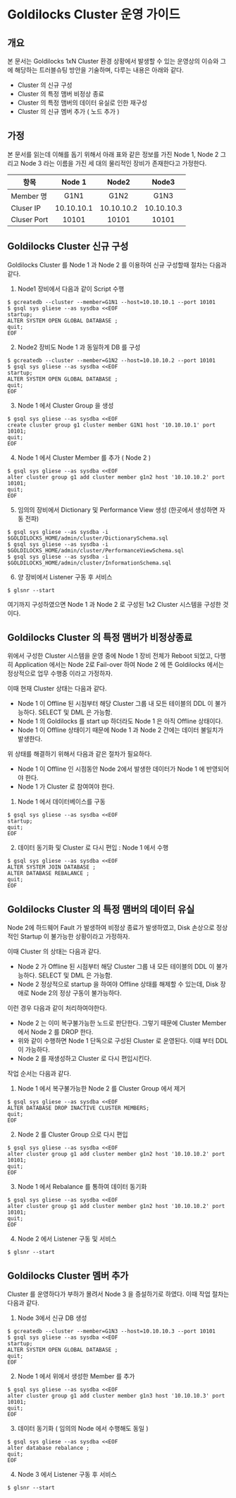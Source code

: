 # Goldilocks Cluster 운영 가이드 

## 개요

본 문서는 Goldilocks 1xN Cluster 환경 상황에서 발생할 수 있는 운영상의 이슈와 그에 해당하는 트러블슈팅 방안을 기술하며, 
다루는 내용은 아래와 같다. 

* Cluster 의 신규 구성 
* Cluster 의 특정 맴버 비정상 종료 
* Cluster 의 특정 맴버의 데이터 유실로 인한 재구성 
* Cluster 의 신규 멤버 추가 ( 노드 추가 )


## 가정 

본 문서를 읽는데 이해를 돕기 위해서 아래 표와 같은 정보를 가진 Node 1, Node 2 그리고 Node 3 라는 이름을 가진 세 대의 물리적인 장비가 존재한다고 가정한다. 

| 항목           |  Node 1            |  Node2               |    Node3             | 
| -------------  |:-------------------:| :------------------: | :-----------------: |  
| Member 명      | G1N1                | G1N2                 |  G1N3               |
| Cluser IP      | 10.10.10.1          |  10.10.10.2          | 10.10.10.3          |
| Cluser Port    | 10101               |   10101              | 10101               |

## Goldilocks Cluster 신규 구성 

Goldilocks Cluster 를 Node 1 과 Node 2 를 이용하여 신규 구성할때 절차는 다음과 같다. 

1. Node1 장비에서 다음과 같이 Script 수행 
```
$ gcreatedb --cluster --member=G1N1 --host=10.10.10.1 --port 10101
$ gsql sys gliese --as sysdba <<EOF 
startup; 
ALTER SYSTEM OPEN GLOBAL DATABASE ;
quit;
EOF
```

2. Node2 장비도 Node 1 과 동일하게 DB 를 구성 
```
$ gcreatedb --cluster --member=G1N2 --host=10.10.10.2 --port 10101
$ gsql sys gliese --as sysdba <<EOF 
startup; 
ALTER SYSTEM OPEN GLOBAL DATABASE ;
quit;
EOF
```

3. Node 1 에서 Cluster Group 을 생성 

```
$ gsql sys gliese --as sysdba <<EOF 
create cluster group g1 cluster member G1N1 host '10.10.10.1' port 10101;
quit;
EOF
```

4. Node 1 에서 Cluster Member 를 추가 ( Node 2 ) 
```
$ gsql sys gliese --as sysdba <<EOF 
alter cluster group g1 add cluster member g1n2 host '10.10.10.2' port 10101;
quit;
EOF
```

5. 임의의 장비에서 Dictionary 및 Performance View 생성 (한곳에서 생성하면 자동 전파)

```
$ gsql sys gliese --as sysdba -i $GOLDILOCKS_HOME/admin/cluster/DictionarySchema.sql
$ gsql sys gliese --as sysdba -i $GOLDILOCKS_HOME/admin/cluster/PerformanceViewSchema.sql
$ gsql sys gliese --as sysdba -i $GOLDILOCKS_HOME/admin/cluster/InformationSchema.sql
```


6. 양 장비에서 Listener 구동 후 서비스 

```
$ glsnr --start
```

여기까지 구성하였으면 Node 1 과 Node 2 로 구성된 1x2 Cluster 시스템을 구성한 것이다. 


## Goldilocks Cluster 의 특정 맴버가 비정상종료

위에서 구성한 Cluster 시스템을 운영 중에 Node 1 장비 전체가 Reboot 되었고, 다행히 Application 에서는 Node 2로 Fail-over 하여
Node 2 에 뜬 Goldilocks 에서는 정상적으로 업무 수행중 이라고 가정하자. 

이때 현재 Cluster 상태는 다음과 같다. 

* Node 1 이 Offline 된 시점부터 해당 Cluster 그룹 내 모든 테이블의 DDL 이 불가능하다.  SELECT 및 DML 은 가능함. 
* Node 1 의 Goldilocks 를 start up 하더라도 Node 1 은 아직 Offline 상태이다. 
* Node 1 이 Offline 상태이기 때문에 Node 1 과 Node 2 간에는 데이터 불일치가 발생한다. 

위 상태를 해결하기 위해서 다음과 같은 절차가 필요하다. 

* Node 1 이 Offline 인 시점동안 Node 2에서 발생한 데이터가 Node 1 에 반영되어야 한다. 
* Node 1 가 Cluster 로 참여여야 한다. 


1. Node 1 에서 데이터베이스를 구동 
```
$ gsql sys gliese --as sysdba <<EOF 
startup; 
quit;
EOF
```

2.  데이터 동기화 및 Cluster 로 다시 편입 : Node 1 에서 수행 

```
$ gsql sys gliese --as sysdba <<EOF 
ALTER SYSTEM JOIN DATABASE ; 
ALTER DATABASE REBALANCE ; 
quit;
EOF
```

## Goldilocks Cluster 의 특정 맴버의 데이터 유실 

Node 2에 하드웨어 Fault 가 발생하여 비정상 종료가 발생하였고, Disk 손상으로 정상적인 Startup 이 불가능한 상황이라고 가정하자. 

이때 Cluster 의 상태는 다음과 같다. 

* Node 2 가 Offline 된 시점부터 해당 Cluster 그룹 내 모든 테이블의 DDL 이 불가능하다.  SELECT 및 DML 은 가능함. 
* Node 2 정상적으로 startup 을 하여야 Offline 상태를 해제할 수 있는데, Disk 장애로 Node 2의 정상 구동이 불가능하다. 

이런 경우 다음과 같이 처리하여야한다. 
* Node 2 는 이미 복구불가능한 노드로 판단한다. 그렇기 때문에 Cluster Member 에서 Node 2 를 DROP 한다. 
* 위와 같이 수행하면 Node 1 단독으로 구성된 Cluster 로 운영된다. 이떄 부터 DDL 이 가능하다. 
* Node 2 를 재생성하고 Cluster 로 다시 편입시킨다. 


작업 순서는 다음과 같다. 

1. Node 1 에서 복구불가능한 Node 2 를 Cluster Group 에서 제거 

```
$ gsql sys gliese --as sysdba <<EOF 
ALTER DATABASE DROP INACTIVE CLUSTER MEMBERS; 
quit;
EOF
```

2. Node 2 를 Cluster Group 으로 다시 편입 

```
$ gsql sys gliese --as sysdba <<EOF 
alter cluster group g1 add cluster member g1n2 host '10.10.10.2' port 10101;
quit;
EOF
```

3. Node 1 에서 Rebalance 를 통하여 데이터 동기화 

```
$ gsql sys gliese --as sysdba <<EOF 
alter cluster group g1 add cluster member g1n2 host '10.10.10.2' port 10101;
quit;
EOF
```

4. Node  2 에서 Listener 구동 및 서비스 
```
$ glsnr --start
```




## Goldilocks Cluster 멤버 추가 

Cluster 를 운영하다가 부하가 몰려서 Node 3 을 증설하기로 하였다. 이때 작업 절차는 다음과 같다. 

1. Node 3에서 신규 DB 생성 

```
$ gcreatedb --cluster --member=G1N3 --host=10.10.10.3 --port 10101
$ gsql sys gliese --as sysdba <<EOF 
startup; 
ALTER SYSTEM OPEN GLOBAL DATABASE ;
quit;
EOF
```

2. Node 1 에서 위에서 생성한 Member 를 추가 

```
$ gsql sys gliese --as sysdba <<EOF 
alter cluster group g1 add cluster member g1n3 host '10.10.10.3' port 10101;
quit;
EOF
```

3. 데이터 동기화 ( 임의의 Node 에서 수행해도 동일 )

```
$ gsql sys gliese --as sysdba <<EOF 
alter database rebalance ;
quit;
EOF
```

4. Node 3 에서 Listener 구동 후 서비스 
```
$ glsnr --start
```
